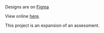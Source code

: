 Designs are on [Figma](https://www.figma.com/file/WlZec8PiRiPY2F1XH4WbcDLX/Currency-Converter?node-id=7%3A2)

View online <a href="https://ebereuzodufa.github.io/Currency-Converter/" target="_blank">here</a>.

This project is an expansion of an assessment.
